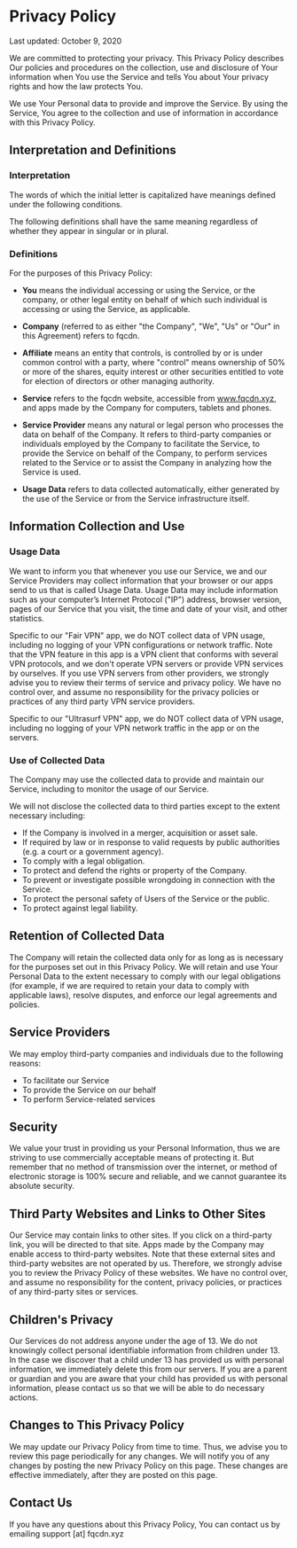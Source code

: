 # Privacy Policy

Last updated: October 9, 2020

We are committed to protecting your privacy. This Privacy Policy describes Our policies and procedures on the collection, use and disclosure of Your information when You use the Service and tells You about Your privacy rights and how the law protects You.

We use Your Personal data to provide and improve the Service. By using the Service, You agree to the collection and use of information in accordance with this Privacy Policy.

## Interpretation and Definitions

### Interpretation

The words of which the initial letter is capitalized have meanings defined under the following conditions.

The following definitions shall have the same meaning regardless of whether they appear in singular or in plural.

### Definitions

For the purposes of this Privacy Policy:

- **You** means the individual accessing or using the Service, or the company, or other legal entity on behalf of which such individual is accessing or using the Service, as applicable.

- **Company** (referred to as either "the Company", "We", "Us" or "Our" in this Agreement) refers to fqcdn.

- **Affiliate** means an entity that controls, is controlled by or is under common control with a party, where "control" means ownership of 50% or more of the shares, equity interest or other securities entitled to vote for election of directors or other managing authority.

- **Service** refers to the fqcdn website, accessible from www.fqcdn.xyz, and apps made by the Company for computers, tablets and phones.

- **Service Provider** means any natural or legal person who processes the data on behalf of the Company. It refers to third-party companies or individuals employed by the Company to facilitate the Service, to provide the Service on behalf of the Company, to perform services related to the Service or to assist the Company in analyzing how the Service is used.

- **Usage Data** refers to data collected automatically, either generated by the use of the Service or from the Service infrastructure itself.

## Information Collection and Use

### Usage Data

We want to inform you that whenever you use our Service, we and our Service Providers may collect information that your browser or our apps send to us that is called Usage Data. Usage Data may include information such as your computer’s Internet Protocol ("IP") address, browser version, pages of our Service that you visit, the time and date of your visit, and other statistics.

Specific to our "Fair VPN" app, we do NOT collect data of VPN usage, including no logging of your VPN configurations or network traffic. Note that the VPN feature in this app is a VPN client that conforms with several VPN protocols, and we don't operate VPN servers or provide VPN services by ourselves. If you use VPN servers from other providers, we strongly advise you to review their terms of service and privacy policy. We have no control over, and assume no responsibility for the privacy policies or practices of any third party VPN service providers.

Specific to our "Ultrasurf VPN" app, we do NOT collect data of VPN usage, including no logging of your VPN network traffic in the app or on the servers.

### Use of Collected Data

The Company may use the collected data to provide and maintain our Service, including to monitor the usage of our Service.

We will not disclose the collected data to third parties except to the extent necessary including:

- If the Company is involved in a merger, acquisition or asset sale.
- If required by law or in response to valid requests by public authorities (e.g. a court or a government agency).
- To comply with a legal obligation.
- To protect and defend the rights or property of the Company.
- To prevent or investigate possible wrongdoing in connection with the Service.
- To protect the personal safety of Users of the Service or the public.
- To protect against legal liability.

## Retention of Collected Data

The Company will retain the collected data only for as long as is necessary for the purposes set out in this Privacy Policy. We will retain and use Your Personal Data to the extent necessary to comply with our legal obligations (for example, if we are required to retain your data to comply with applicable laws), resolve disputes, and enforce our legal agreements and policies.

## Service Providers

We may employ third-party companies and individuals due to the following reasons:

- To facilitate our Service
- To provide the Service on our behalf
- To perform Service-related services

## Security

We value your trust in providing us your Personal Information, thus we are striving to use commercially acceptable means of protecting it. But remember that no method of transmission over the internet, or method of electronic storage is 100% secure and reliable, and we cannot guarantee its absolute security.

## Third Party Websites and Links to Other Sites

Our Service may contain links to other sites. If you click on a third-party link, you will be directed to that site. Apps made by the Company may enable access to third-party websites. Note that these external sites and third-party websites are not operated by us. Therefore, we strongly advise you to review the Privacy Policy of these websites. We have no control over, and assume no responsibility for the content, privacy policies, or practices of any third-party sites or services.

## Children's Privacy

Our Services do not address anyone under the age of 13. We do not knowingly collect personal identifiable information from children under 13. In the case we discover that a child under 13 has provided us with personal information, we immediately delete this from our servers. If you are a parent or guardian and you are aware that your child has provided us with personal information, please contact us so that we will be able to do necessary actions.

## Changes to This Privacy Policy

We may update our Privacy Policy from time to time. Thus, we advise you to review this page periodically for any changes. We will notify you of any changes by posting the new Privacy Policy on this page. These changes are effective immediately, after they are posted on this page.

## Contact Us

If you have any questions about this Privacy Policy, You can contact us by emailing support [at] fqcdn.xyz

